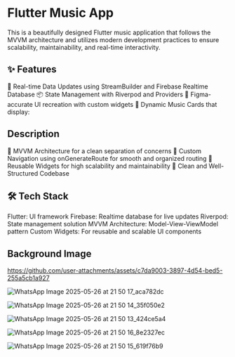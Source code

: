 # Flutter Music App
This is a beautifully designed Flutter music application that follows the MVVM architecture and utilizes modern development practices to ensure scalability, maintainability, and real-time interactivity.

## ✨ Features
🔁 Real-time Data Updates using StreamBuilder and Firebase Realtime Database
📦 State Management with Riverpod and Providers
🎨 Figma-accurate UI recreation with custom widgets
🔄 Dynamic Music Cards that display:

## Description
🔧 MVVM Architecture for a clean separation of concerns
🧭 Custom Navigation using onGenerateRoute for smooth and organized routing
🧱 Reusable Widgets for high scalability and maintainability
🧼 Clean and Well-Structured Codebase

## 🛠️ Tech Stack
Flutter: UI framework
Firebase: Realtime database for live updates
Riverpod: State management solution
MVVM Architecture: Model-View-ViewModel pattern
Custom Widgets: For reusable and scalable UI components

## Background Image

https://github.com/user-attachments/assets/c7da9003-3897-4d54-bed5-255a5cb1a927

![WhatsApp Image 2025-05-26 at 21 50 17_aca782dc](https://github.com/user-attachments/assets/7876f84f-7523-4157-8071-0f71507f7bd3)

![WhatsApp Image 2025-05-26 at 21 50 14_35f050e2](https://github.com/user-attachments/assets/8c4c9575-df69-4b09-883a-1796f8385fe5)

![WhatsApp Image 2025-05-26 at 21 50 13_424ce5a4](https://github.com/user-attachments/assets/d298797b-c95a-44ff-a0b1-d0c1e3318a46)

![WhatsApp Image 2025-05-26 at 21 50 16_8e2327ec](https://github.com/user-attachments/assets/d7e9a9e3-d453-4de7-8c41-40588175e677)

![WhatsApp Image 2025-05-26 at 21 50 15_619f76b9](https://github.com/user-attachments/assets/5e6905b1-d2b4-463d-8cb3-2a7b0431c689)






